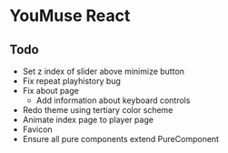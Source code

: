 # YouMuse React

## Todo

* Set z index of slider above minimize button
* Fix repeat playhistory bug
* Fix about page
  * Add information about keyboard controls
* Redo theme using tertiary color scheme
* Animate index page to player page
* Favicon
* Ensure all pure components extend PureComponent
